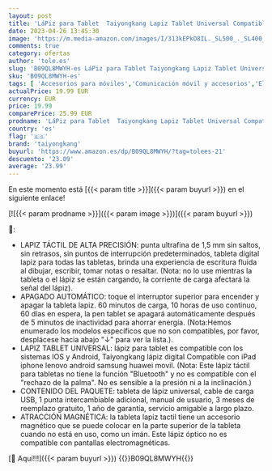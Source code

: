 ```yaml
---
layout: post
title: 'LáPiz para Tablet  Taiyongkang Lapiz Tablet Universal Compatible con iPad iPhone Lenovo Android Samsung Huawei Movil  1.5mm Lapiz Tactil  MagnéTica Pencil Tablet  Lapiz Digital'
date: 2023-04-26 13:45:30
image: 'https://m.media-amazon.com/images/I/313kEPkO8IL._SL500_._SL400_.jpg'
comments: true
category: ofertas
author: 'tole.es'
slug: 'B09QL8MWYH-es LáPiz para Tablet Taiyongkang Lapiz Tablet Universal...'
sku: 'B09QL8MWYH-es'
tags: [ 'Accesorios para móviles','Comunicación móvil y accesorios','Electrónica','Punteros para móviles','ipad','iphone','taiyongkang','🇪🇸', ]
actualPrice: 19.99 EUR
currency: EUR
price: 19.99
comparePrice: 25.99 EUR
prodname: 'LáPiz para Tablet  Taiyongkang Lapiz Tablet Universal Compatible con iPad iPhone Lenovo Android Samsung Huawei Movil  1.5mm Lapiz Tactil  MagnéTica Pencil Tablet  Lapiz Digital'
country: 'es'
flag: '🇪🇸'
brand: 'taiyongkang'
buyurl: 'https://www.amazon.es/dp/B09QL8MWYH/?tag=tolees-21'
descuento: '23.09'
average: '23.99'
---
```


En este momento está [{{< param title >}}]({{< param buyurl >}}) en el siguiente enlace!

[![{{< param prodname >}}]({{< param image >}})]({{< param buyurl >}})

🔎:

- LAPIZ TÁCTIL DE ALTA PRECISIÓN: punta ultrafina de 1,5 mm sin saltos, sin retrasos, sin puntos de interrupción predeterminados, tableta digital lapiz para todas las tabletas, brinda una experiencia de escritura fluida al dibujar, escribir, tomar notas o resaltar. (Nota: no lo use mientras la tableta o el lápiz se están cargando, la corriente de carga afectará la señal del lápiz).
- APAGADO AUTOMÁTICO: toque el interruptor superior para encender y apagar la tableta lapiz. 60 minutos de carga, 10 horas de uso continuo, 60 días en espera, la pen tablet se apagará automáticamente después de 5 minutos de inactividad para ahorrar energía. (Nota:Hemos enumerado los modelos específicos que no son compatibles, por favor, desplácese hacia abajo "↓" para ver la lista.).
- LAPIZ TABLET UNIVERSAL: lápiz para tablet es compatible con los sistemas IOS y Android, Taiyongkang lápiz digital Compatible con iPad iphone lenovo android samsung huawei movil. (Nota: Este lápiz táctil para tabletas no tiene la función "Bluetooth" y no es compatible con el "rechazo de la palma". No es sensible a la presión ni a la inclinación.)
- CONTENIDO DEL PAQUETE: tableta de lápiz universal, cable de carga USB, 1 punta intercambiable adicional, manual de usuario, 3 meses de reemplazo gratuito, 1 año de garantía, servicio amigable a largo plazo.
- ATRACCIÓN MAGNÉTICA: la tableta lapiz tactil tiene un accesorio magnético que se puede colocar en la parte superior de la tableta cuando no está en uso, como un imán. Este lápiz óptico no es compatible con pantallas electromagnéticas.

[🛒 Aquí!!!]({{< param buyurl >}})
{{<world>}}B09QL8MWYH{{</world>}}
